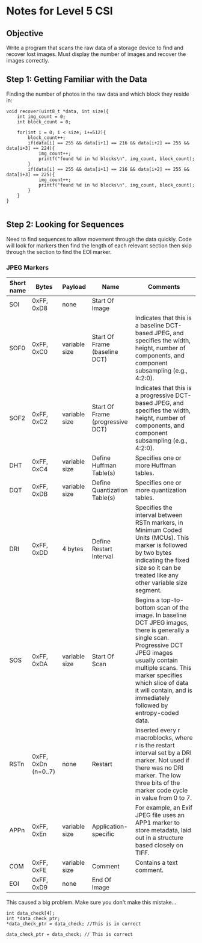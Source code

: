 # Notes for Level 5 CSI

## Objective

Write a program that scans the raw data of a storage device to find and recover lost images. Must display the number of images and recover the images correctly. 

## Step 1: Getting Familiar with the Data

Finding the number of photos in the raw data and which block they reside in:

```
void recover(uint8_t *data, int size){
    int img_count = 0;
    int block_count = 0;

    for(int i = 0; i < size; i+=512){    
        block_count++;
        if(data[i] == 255 && data[i+1] == 216 && data[i+2] == 255 && data[i+3] == 224){
            img_count++;
            printf("found %d in %d blocks\n", img_count, block_count);
        }
        if(data[i] == 255 && data[i+1] == 216 && data[i+2] == 255 && data[i+3] == 225){
            img_count++;
            printf("found %d in %d blocks\n", img_count, block_count);
        }
    }
}


```

## Step 2: Looking for Sequences

Need to find sequences to allow movement through the data quickly. Code will look for markers then find the length of each relevant section then skip through the section to find the EOI marker.

### JPEG Markers
|  						  							  								 Short name  							 						 					                                       |  						  							  								 Bytes  							 						 					                                       |  						  							  								 Payload  							 						 					                                       |  						  							  								 Name  							 						 					                                       |  						  							  								 Comments  							 						 					                                       |
|---|---|---|---|---|
|  						  							  								 SOI  							 						 					                                       |  						  							  								 0xFF, 0xD8  							 						 					                                       |  						  							  								 none  							 						 					                                       |  						  							  								 Start Of Image  							 						 					                                       |  					     |
|  						  							  								 SOF0  							 						 					                                       |  						  							  								 0xFF, 0xC0  							 						 					                                       |  						  							  								 variable size  							 						 					                                       |  						  							  								 Start Of Frame (baseline DCT)  							 						 					                                       |  						  							  								 Indicates that this is a baseline DCT-based JPEG, and specifies the width, height, number of components, and component subsampling (e.g., 4:2:0).  							 						 					                                       |
|  						  							  								 SOF2  							 						 					                                       |  						  							  								 0xFF, 0xC2  							 						 					                                       |  						  							  								 variable size  							 						 					                                       |  						  							  								 Start Of Frame (progressive DCT)  							 						 					                                       |  						  							  								 Indicates that this is a progressive DCT-based JPEG, and specifies the width, height, number of components, and component subsampling (e.g., 4:2:0).  							 						 					                                       |
|  						  							  								 DHT  							 						 					                                       |  						  							  								 0xFF, 0xC4  							 						 					                                       |  						  							  								 variable size  							 						 					                                       |  						  							  								 Define Huffman Table(s)  							 						 					                                       |  						  							  								 Specifies one or more Huffman tables.  							 						 					                                       |
|  						  							  								 DQT  							 						 					                                       |  						  							  								 0xFF, 0xDB  							 						 					                                       |  						  							  								 variable size  							 						 					                                       |  						  							  								 Define Quantization Table(s)  							 						 					                                       |  						  							  								 Specifies one or more quantization tables.  							 						 					                                       |
|  						  							  								 DRI  							 						 					                                       |  						  							  								 0xFF, 0xDD  							 						 					                                       |  						  							  								 4 bytes  							 						 					                                       |  						  							  								 Define Restart Interval  							 						 					                                       |  						  							  								 Specifies the interval between RSTn markers, in Minimum Coded Units (MCUs). This marker is followed by two bytes indicating the fixed size so it can be treated like any other variable size segment.  							 						 					                                       |
|  						  							  								 SOS  							 						 					                                       |  						  							  								 0xFF, 0xDA  							 						 					                                       |  						  							  								 variable size  							 						 					                                       |  						  							  								 Start Of Scan  							 						 					                                       |  						  							  								 Begins a top-to-bottom scan of the image. In baseline DCT JPEG images, there is generally a single scan. Progressive DCT JPEG images usually contain multiple scans. This marker specifies which slice of data it will contain, and is immediately followed by entropy-coded data.  							 						 					                                       |
|  						  							  								 RSTn  							 						 					                                       |  						  							  								 0xFF, 0xDn (n=0..7)  							 						 					                                       |  						  							  								 none  							 						 					                                       |  						  							  								 Restart  							 						 					                                       |  						  							  								 Inserted every r macroblocks, where r is the restart interval set by a DRI marker. Not used if there was no DRI marker. The low three bits of the marker code cycle in value from 0 to 7.  							 						 					                                       |
|  						  							  								 APPn  							 						 					                                       |  						  							  								 0xFF, 0xEn  							 						 					                                       |  						  							  								 variable size  							 						 					                                       |  						  							  								 Application- specific  							 						 					                                       |  						  							  								 For example, an Exif JPEG file uses an APP1 marker to store metadata, laid out in a structure based closely on TIFF.  							 						 					                                       |
|  						  							  								 COM  							 						 					                                       |  						  							  								 0xFF, 0xFE  							 						 					                                       |  						  							  								 variable size  							 						 					                                       |  						  							  								 Comment  							 						 					                                       |  						  							  								 Contains a text comment.  							 						 					                                       |
|  						  							  								 EOI  							 						 					                                       |  						  							  								 0xFF, 0xD9  							 						 					                                       |  						  							  								 none  							 						 					                                       |  						  							  								 End Of Image  							 						 					                                       |  					     |





This caused a big problem. Make sure you don't make this mistake...

```
int data_check[4];
int *data_check_ptr;
*data_check_ptr = data_check; //This is in correct

data_check_ptr = data_check; // This is correct

```